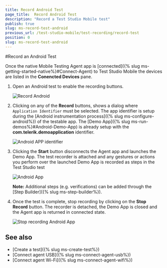 ```yaml
---
title: Record Android Test
page_title:  Record Android Test
description: "Record a Test Studio Mobile test"
publish: true
slug: ms-record-test-android
previous_url: /test-studio-mobile/test-recording/record-test
position: 0
slug: ms-record-test-android
---
```


#Record an Android Test

Once the native Mobile Testing Agent app is [connected]({% slug ms-getting-started-native%}#Connect-Agent) to Test Studio Mobile the devices are listed in the **Conencted Devices** pane.

1. Open an Android test to enable the recording buttons. 

	![Record Android](/img/test-studio-mobile/test-recording/record-test/fig8.png)

2. Clicking on any of the **Record** buttons, shows a dialog where `Application Identifier` must be selected. The app identifier is setup during the [Android instrumentation process]({% slug ms-configure-android%}) of the testable app. The [Demo App]({% slug ms-run-demos%}#Android-Demo-App) is already setup with the **com.telerik.demoapplication** identifier.

	![Android APP identifier](/img/test-studio-mobile/test-recording/record-test/fig5.png)

3. Clicking the **Start** button disconnects the Agent app and launches the Demo App. The test recorder is attached and any gestures or actions you perform over the launched Demo App is recorded as steps in the Test Studio test

	![Android App](/img/test-studio-mobile/test-recording/record-test/fig6.png)

	**Note:** Additional steps (e.g. verifications) can be added through the [Step Builder]({% slug ms-step-builder%}).

4. Once the test is complete, stop recording by clicking on the **Stop Record** button. The recorder is detached, the Demo App is closed and the Agent app is returned in connected state.

	![Stop recording Android App](/img/test-studio-mobile/test-recording/record-test/fig7.png)

## See also

* [Create a test]({% slug ms-create-test%})
* [Connect agent USB]({% slug ms-connect-agent-usb%})
* [Connect agent Wi-Fi]({% slug ms-connect-agent-wifi%})